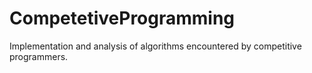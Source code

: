 # CompetetiveProgramming
Implementation and analysis of algorithms encountered by competitive programmers.
